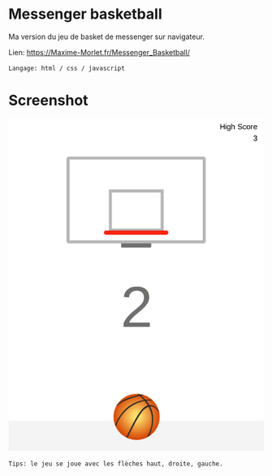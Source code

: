 # Messenger basketball

Ma version du jeu de basket de messenger sur navigateur.

Lien: https://Maxime-Morlet.fr/Messenger_Basketball/

    Langage: html / css / javascript

# Screenshot 

![Alt text](/Screenshot/screenshot.png?raw=true "Basketball game")

    Tips: le jeu se joue avec les flèches haut, droite, gauche.
